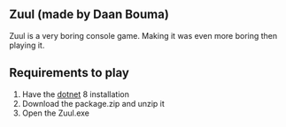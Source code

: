 ## Zuul (made by Daan Bouma)
Zuul is a very boring console game. Making it 
was even more boring then playing it.

## Requirements to play

1. Have the [dotnet](https://dotnet.microsoft.com/en-us/download) 8 installation 
2. Download the package.zip and unzip it
3. Open the Zuul.exe
